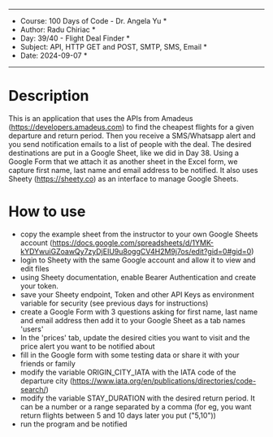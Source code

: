 
************************************************************
*    Course: 100 Days of Code - Dr. Angela Yu              *
*    Author: Radu Chiriac                                  *
*    Day: 39/40 - Flight Deal Finder                       *
*    Subject: API, HTTP GET and POST, SMTP, SMS, Email     *
*    Date: 2024-09-07                                      *
************************************************************


# Description
This is an application that uses the APIs from Amadeus (https://developers.amadeus.com) to find the cheapest flights for a given departure and return period. Then you receive a SMS/Whatsapp alert and you send notification emails to a list of people with the deal.
The desired destinations are put in a Google Sheet, like we did in Day 38. Using a Google Form that we attach it as another sheet in the Excel form, we capture first name, last name and email address to be notified. 
It also uses Sheety (https://sheety.co) as an interface to manage Google Sheets.

# How to use
- copy the example sheet from the instructor to your own Google Sheets account (https://docs.google.com/spreadsheets/d/1YMK-kYDYwuiGZoawQy7zyDjEIU9u8oggCV4H2M9j7os/edit?gid=0#gid=0)
- login to Sheety with the same Google account and allow it to view and edit files
- using Sheety documentation, enable Bearer Authentication and create your token.
- save your Sheety endpoint, Token and other API Keys as environment variable for security (see previous days for instructions)
- create a Google Form with 3 questions asking for first name, last name and email address then add it to your Google Sheet as a tab names 'users'
- In the 'prices' tab, update the desired cities you want to visit and the price alert you want to be notified about
- fill in the Google form with some testing data or share it with your friends or family
- modify the variable ORIGIN_CITY_IATA with the IATA code of the departure city (https://www.iata.org/en/publications/directories/code-search/)
- modify the variable STAY_DURATION with the desired return period. It can be a number or a range separated by a comma (for eg, you want return flights between 5 and 10 days later you put ("5,10"))
- run the program and be notified